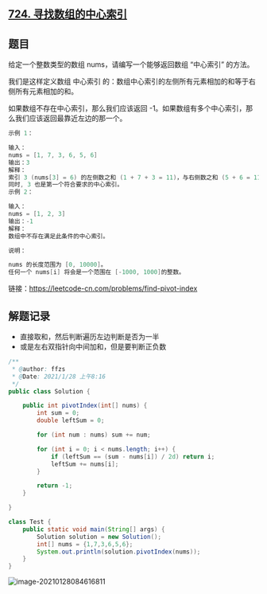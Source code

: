 ## [724. 寻找数组的中心索引](https://leetcode-cn.com/problems/find-pivot-index/)

## 题目

给定一个整数类型的数组 nums，请编写一个能够返回数组 “中心索引” 的方法。

我们是这样定义数组 中心索引 的：数组中心索引的左侧所有元素相加的和等于右侧所有元素相加的和。

如果数组不存在中心索引，那么我们应该返回 -1。如果数组有多个中心索引，那么我们应该返回最靠近左边的那一个。

 

```java
示例 1：

输入：
nums = [1, 7, 3, 6, 5, 6]
输出：3
解释：
索引 3 (nums[3] = 6) 的左侧数之和 (1 + 7 + 3 = 11)，与右侧数之和 (5 + 6 = 11) 相等。
同时, 3 也是第一个符合要求的中心索引。
示例 2：

输入：
nums = [1, 2, 3]
输出：-1
解释：
数组中不存在满足此条件的中心索引。
```



```java
说明：

nums 的长度范围为 [0, 10000]。
任何一个 nums[i] 将会是一个范围在 [-1000, 1000]的整数。
```


链接：https://leetcode-cn.com/problems/find-pivot-index

## 解题记录

+ 直接取和，然后判断遍历左边判断是否为一半
+ 或是左右双指针向中间加和，但是要判断正负数



```java
/**
 * @author: ffzs
 * @Date: 2021/1/28 上午8:16
 */
public class Solution {

    public int pivotIndex(int[] nums) {
        int sum = 0;
        double leftSum = 0;

        for (int num : nums) sum += num;

        for (int i = 0; i < nums.length; i++) {
            if (leftSum == (sum - nums[i]) / 2d) return i;
            leftSum += nums[i];
        }

        return -1;
    }

}

class Test {
    public static void main(String[] args) {
        Solution solution = new Solution();
        int[] nums = {1,7,3,6,5,6};
        System.out.println(solution.pivotIndex(nums));
    }
}
```

![image-20210128084616811](https://gitee.com/ffzs/picture_go/raw/master/img/image-20210128084616811.png)